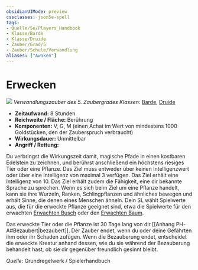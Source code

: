 ```yaml
---
obsidianUIMode: preview
cssclasses: json5e-spell
tags:
- Quelle/5e/Players_Handbook
- Klasse/Barde
- Klasse/Druide
- Zauber/Grad/5
- Zauber/Schule/Verwandlung
aliases: ["Awaken"]
---
```

# Erwecken
![](../../../99%20-%20Setup/Files/Bildersammlung/Symbolik/Verwandlungszauber.webp#token)
*Verwandlungszauber des 5. Zaubergrades*
*Klassen:* [Barde](../Klassen/Barde.md), [Druide](../Klassen/Druide.md)

- **Zeitaufwand:** 8 Stunden
- **Reichweite / Fläche:** Berührung
- **Komponenten:** V, G, M (einen Achat im Wert von mindestens 1000 Goldstücken, den der Zauberspruch verbraucht)
- **Wirkungsdauer:** Unmittelbar
- **Angriff / Rettung:**

Du verbringst die Wirkungszeit damit, magische Pfade in einen kostbaren Edelstein zu zeichnen, und berührst anschließend ein höchstens riesiges Tier oder eine Pflanze. Das Ziel muss entweder über keinen Intelligenzwert oder über eine Intelligenz von maximal 3 verfügen. Das Ziel erhält eine Intelligenz von 10. Das Ziel erhält zudem die Fähigkeit, eine dir bekannte Sprache zu sprechen. Wenn es sich beim Ziel um eine Pflanze handelt, kann sie ihre Wurzeln, Ranken, Schlingpflanzen und ähnliches bewegen und erhält Sinne, die denen eines Menschen ähneln. Dein SL wählt Spielwerte aus, die für die erweckte Pflanze geeignet sind, etwa die Spielwerte für den erwachten [Erwachten Busch](Erwachter%20Busch.md) oder den [Erwachten Baum](Erwachter%20Baum.md).

Das erweckte Tier oder die Pflanze ist 30 Tage lang von dir [[Anhang PH-A#Bezaubert|bezaubert]]. Der Zauber endet, wenn du oder deine Gefährten ihm oder ihr Schaden zufügen. Wenn die Bezauberung endet, entscheidet die erweckte Kreatur anhand dessen, wie du sie während der Bezauberung behandelt hast, ob sie dir gegenüber freundlich gesinnt bleibt.

 *Quelle:* Grundregelwerk / Spielerhandbuch